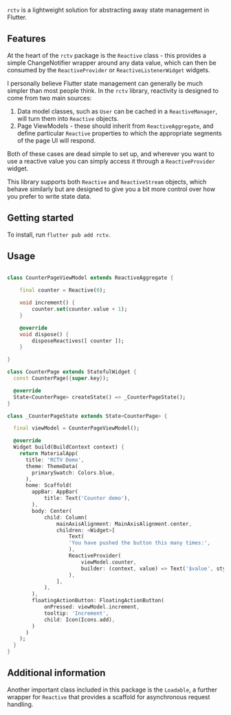`rctv` is a lightweight solution for abstracting away state management in Flutter. 

## Features

At the heart of the `rctv` package is the `Reactive` class - this provides a simple ChangeNotifier wrapper around any data value, which can then be consumed by the `ReactiveProvider` or `ReactiveListenerWidget` widgets.

I personally believe Flutter state management can generally be much simpler than most people think. In the `rctv` library, reactivity is designed to come from two main sources:
1. Data model classes, such as `User` can be cached in a `ReactiveManager`, will turn them into `Reactive` objects.
2. Page ViewModels - these should inherit from `ReactiveAggregate`, and define particular `Reactive` properties to which the appropriate segments of the page UI will respond. 

Both of these cases are dead simple to set up, and wherever you want to use a reactive value you can simply access it through a `ReactiveProvider` widget. 

This library supports both `Reactive` and `ReactiveStream` objects, which behave similarly but are designed to give you a bit more control over how you prefer to write state data.

## Getting started

To install, run `flutter pub add rctv`. 

## Usage

```dart

class CounterPageViewModel extends ReactiveAggregate {

    final counter = Reactive(0);

    void increment() {
        counter.set(counter.value + 1);
    }

    @override
    void dispose() {
        disposeReactives([ counter ]);
    }

}

class CounterPage extends StatefulWidget {
  const CounterPage({super.key});

  @override
  State<CounterPage> createState() => _CounterPageState();
}

class _CounterPageState extends State<CounterPage> {

  final viewModel = CounterPageViewModel();

  @override
  Widget build(BuildContext context) {
    return MaterialApp(
      title: 'RCTV Demo',
      theme: ThemeData(
        primarySwatch: Colors.blue,
      ),
      home: Scaffold(
        appBar: AppBar(
            title: Text('Counter demo'),
        ),
        body: Center(
            child: Column(
                mainAxisAlignment: MainAxisAlignment.center,
                children: <Widget>[
                    Text(
                    'You have pushed the button this many times:',
                    ),
                    ReactiveProvider(
                        viewModel.counter,
                        builder: (context, value) => Text('$value', style: Theme.of(context).textTheme.display1)
                    ),
                ],
            ),
        ),
        floatingActionButton: FloatingActionButton(
            onPressed: viewModel.increment,
            tooltip: 'Increment',
            child: Icon(Icons.add),
        )
      )
    );
  }
}

```

## Additional information

Another important class included in this package is the `Loadable`, a further wrapper for `Reactive` that provides a scaffold for asynchronous request handling. 